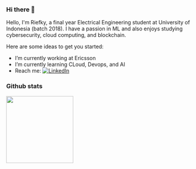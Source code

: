 ### Hi there 👋

Hello, I'm Riefky, a final year Electrical Engineering student at University of Indonesia (batch 2018). I have a passion in ML and also enjoys studying cybersecurity, cloud computing, and blockchain.

Here are some ideas to get you started:

- I’m currently working at Ericsson
- I’m currently learning CLoud, Devops, and AI
- Reach me: <a href="https://www.linkedin.com/in/riefkyarifibrahim/" target="_blank"><img alt="LinkedIn" src="https://img.shields.io/badge/linkedin-%230077B5.svg?&style=for-the-badge&logo=linkedin&logoColor=white" /></a> 

### Github stats
<p align="left">
<a href="https://github.com/riefkyarif">
  <img height="180em" src="https://github-readme-stats-eight-theta.vercel.app/api/top-langs/?username=riefkyarif&layout=compact&langs_count=10&theme=algolia"/>
</a>
</p>
